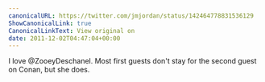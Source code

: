 ```yaml
---
canonicalURL: https://twitter.com/jmjordan/status/142464778831536129
ShowCanonicalLink: true
CanonicalLinkText: View original on
date: 2011-12-02T04:47:04+00:00
---
```

I love @ZooeyDeschanel. Most first guests don't stay for the second guest on Conan, but she does.